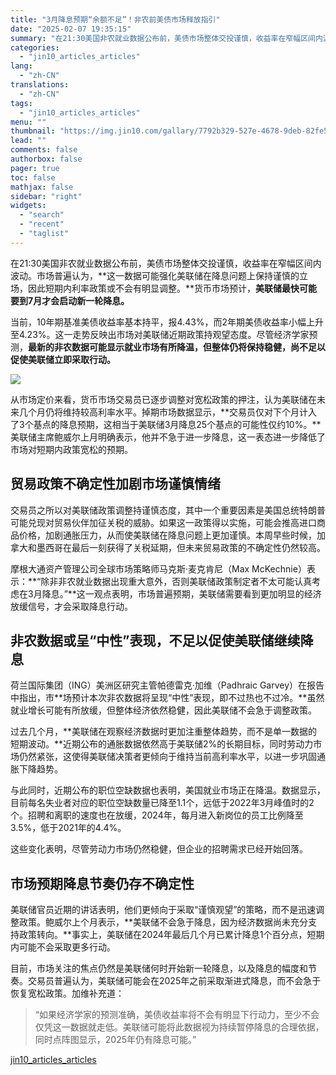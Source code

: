 ```yaml
---
title: "3月降息预期“余额不足”！非农前美债市场释放指引"
date: "2025-02-07 19:35:15"
summary: "在21:30美国非农就业数据公布前，美债市场整体交投谨慎，收益率在窄幅区间内波动。市场普遍认为，这一..."
categories:
  - "jin10_articles_articles"
lang:
  - "zh-CN"
translations:
  - "zh-CN"
tags:
  - "jin10_articles_articles"
menu: ""
thumbnail: "https://img.jin10.com/gallary/7792b329-527e-4678-9deb-82fe54584ddb.png/lite"
lead: ""
comments: false
authorbox: false
pager: true
toc: false
mathjax: false
sidebar: "right"
widgets:
  - "search"
  - "recent"
  - "taglist"
---
```


在21:30美国非农就业数据公布前，美债市场整体交投谨慎，收益率在窄幅区间内波动。市场普遍认为，**这一数据可能强化美联储在降息问题上保持谨慎的立场，因此短期内利率政策或不会有明显调整。**货币市场预计，**美联储最快可能要到7月才会启动新一轮降息。**

当前，10年期基准美债收益率基本持平，报4.43%，而2年期美债收益率小幅上升至4.23%。这一走势反映出市场对美联储近期政策持观望态度。尽管经济学家预测，**最新的非农数据可能显示就业市场有所降温，但整体仍将保持稳健，尚不足以促使美联储立即采取行动。**

![](https://img.jin10.com/news/25/02/nV3BcUMyM9StjmLqg-qEu.png)




从市场定价来看，货币市场交易员已逐步调整对宽松政策的押注，认为美联储在未来几个月仍将维持较高利率水平。掉期市场数据显示，**交易员仅对下个月计入了3个基点的降息预期，这相当于美联储3月降息25个基点的可能性仅约10%。**美联储主席鲍威尔上月明确表示，他并不急于进一步降息，这一表态进一步降低了市场对短期内政策宽松的预期。

**贸易政策不确定性加剧市场谨慎情绪**
--------------------

交易员之所以对美联储政策调整持谨慎态度，其中一个重要因素是美国总统特朗普可能兑现对贸易伙伴加征关税的威胁。如果这一政策得以实施，可能会推高进口商品价格，加剧通胀压力，从而使美联储在降息问题上更加谨慎。本周早些时候，加拿大和墨西哥在最后一刻获得了关税延期，但未来贸易政策的不确定性仍然较高。

摩根大通资产管理公司全球市场策略师马克斯·麦克肯尼（Max McKechnie）表示：**“除非非农就业数据出现重大意外，否则美联储政策制定者不太可能认真考虑在3月降息。”**这一观点表明，市场普遍预期，美联储需要看到更加明显的经济放缓信号，才会采取降息行动。

**非农数据或呈“中性”表现，不足以促使美联储继续降息**
-----------------------------

荷兰国际集团（ING）美洲区研究主管帕德雷克·加维（Padhraic Garvey）在报告中指出，市**场预计本次非农数据将呈现“中性”表现，即不过热也不过冷。**虽然就业增长可能有所放缓，但整体经济依然稳健，因此美联储不会急于调整政策。

过去几个月，**美联储在观察经济数据时更加注重整体趋势，而不是单一数据的短期波动。**近期公布的通胀数据依然高于美联储2%的长期目标，同时劳动力市场仍然紧张，这使得美联储决策者更倾向于维持当前高利率水平，以进一步巩固通胀下降趋势。

与此同时，近期公布的职位空缺数据也表明，美国就业市场正在降温。数据显示，目前每名失业者对应的职位空缺数量已降至1.1个，远低于2022年3月峰值时的2个。招聘和离职的速度也在放缓，2024年，每月进入新岗位的员工比例降至3.5%，低于2021年的4.4%。

这些变化表明，尽管劳动力市场仍然稳健，但企业的招聘需求已经开始回落。

**市场预期降息节奏仍存不确定性**
------------------

美联储官员近期的讲话表明，他们更倾向于采取“谨慎观望”的策略，而不是迅速调整政策。鲍威尔上个月表示，**美联储不会急于降息，因为经济数据尚未充分支持政策转向。**事实上，美联储在2024年最后几个月已累计降息1个百分点，短期内可能不会采取更多行动。

目前，市场关注的焦点仍然是美联储何时开始新一轮降息，以及降息的幅度和节奏。交易员普遍认为，美联储可能会在2025年之前采取渐进式降息，而不会急于恢复宽松政策。加维补充道：

> “如果经济学家的预测准确，美债收益率将不会有明显下行动力，至少不会仅凭这一数据就走低。美联储可能将此数据视为持续暂停降息的合理依据，同时点阵图显示，2025年仍有降息可能。”

[jin10_articles_articles](https://xnews.jin10.com/details/161885)
